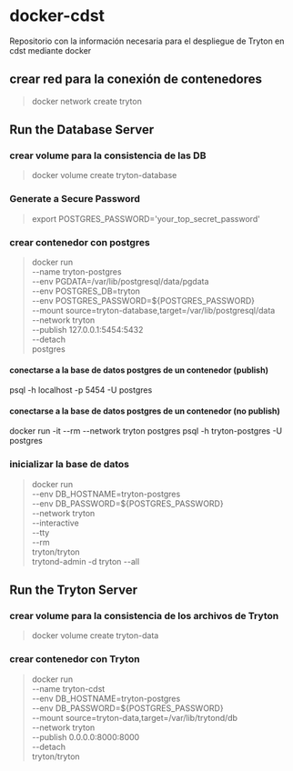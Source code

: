 # docker-cdst
Repositorio con la información necesaria para el despliegue de Tryton en cdst mediante docker

## crear red para la conexión de contenedores
> docker network create tryton

## Run the Database Server

### crear volume para la consistencia de las DB
> docker volume create tryton-database

### Generate a Secure Password
> export POSTGRES_PASSWORD='your_top_secret_password'

### crear contenedor con postgres
> docker run \
>     --name tryton-postgres \
>     --env PGDATA=/var/lib/postgresql/data/pgdata \
>     --env POSTGRES_DB=tryton \
>     --env POSTGRES_PASSWORD=${POSTGRES_PASSWORD} \
>     --mount source=tryton-database,target=/var/lib/postgresql/data \
>     --network tryton \
>     --publish 127.0.0.1:5454:5432 \
>     --detach \
>     postgres

#### conectarse a la base de datos postgres de un contenedor (publish)
psql -h localhost -p 5454 -U postgres

#### conectarse a la base de datos postgres de un contenedor (no publish)
docker run -it --rm --network tryton postgres psql -h tryton-postgres -U postgres

### inicializar la base de datos
> docker run \
>     --env DB_HOSTNAME=tryton-postgres \
>     --env DB_PASSWORD=${POSTGRES_PASSWORD} \
>     --network tryton \
>     --interactive \
>     --tty \
>     --rm \
>     tryton/tryton \
>     trytond-admin -d tryton --all

## Run the Tryton Server

### crear volume para la consistencia de los archivos de Tryton
> docker volume create tryton-data

### crear contenedor con Tryton
> docker run \
>     --name tryton-cdst \
>     --env DB_HOSTNAME=tryton-postgres \
>     --env DB_PASSWORD=${POSTGRES_PASSWORD} \
>     --mount source=tryton-data,target=/var/lib/trytond/db \
>     --network tryton \
>     --publish 0.0.0.0:8000:8000 \
>     --detach \
>     tryton/tryton
